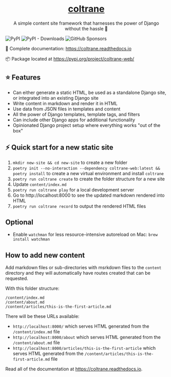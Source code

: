 <p align="center">
  <a href="https://coltrane.readthedocs.io"><h1 align="center">coltrane</h1></a>
</p>
<p align="center">A simple content site framework that harnesses the power of Django without the hassle 🎵</p>

![PyPI](https://img.shields.io/pypi/v/coltrane-web?color=blue&style=flat-square)
![PyPI - Downloads](https://img.shields.io/pypi/dm/coltrane-web?color=blue&style=flat-square)
![GitHub Sponsors](https://img.shields.io/github/sponsors/adamghill?color=blue&style=flat-square)

📖 Complete documentation: https://coltrane.readthedocs.io

📦 Package located at https://pypi.org/project/coltrane-web/

## ⭐ Features

- Can either generate a static HTML, be used as a standalone Django site, or integrated into an existing Django site
- Write content in markdown and render it in HTML
- Use data from JSON files in templates and content
- All the power of Django templates, template tags, and filters
- Can include other Django apps for additional functionality
- Opinionated Django project setup where everything works "out of the box"

## ⚡ Quick start for a new static site

1. `mkdir new-site && cd new-site` to create a new folder
1. `poetry init --no-interaction --dependency coltrane-web:latest && poetry install` to create a new virtual environment and install `coltrane`
1. `poetry run coltrane create` to create the folder structure for a new site
1. Update `content/index.md`
1. `poetry run coltrane play` for a local development server
1. Go to http://localhost:8000 to see the updated markdown rendered into HTML
1. `poetry run coltrane record` to output the rendered HTML files

## Optional

- Enable `watchman` for less resource-intensive autoreload on Mac: `brew install watchman`

## How to add new content

Add markdown files or sub-directories with msrkdown files to the `content` directory and they will automatically have routes created that can be requested.

With this folder structure:

```
/content/index.md
/content/about.md
/content/articles/this-is-the-first-article.md
```

There will be these URLs available:

- `http://localhost:8000/` which serves HTML generated from the `/content/index.md` file
- `http://localhost:8000/about` which serves HTML generated from the `/content/about.md` file
- `http://localhost:8000/articles/this-is-the-first-article` which serves HTML generated from the `/content/articles/this-is-the-first-article.md` file

Read all of the documentation at https://coltrane.readthedocs.io.
